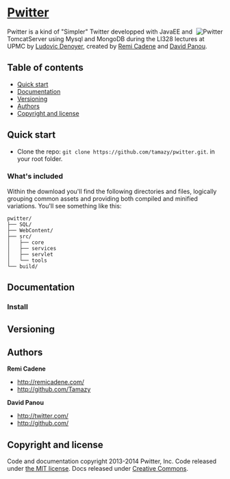 # [Pwitter](http://getbootstrap.com)

<img src="http://actualite.portail.free.fr/high-tech/11-08-2013/apres-les-nouveaux-derapages-sur-twitter-et-facebook-l-ump-lance-un-appel-au-gouvernement/twitter-hacked.jpg"
 alt="Pwitter" title="Pwitter" align="right" />

Pwitter is a kind of "Simpler" Twitter developped with JavaEE and TomcatServer using Mysql and MongoDB during the LI328 lectures at UPMC by [Ludovic Denoyer](http://www-connex.lip6.fr/~denoyer/wikihomepage/pmwiki.php), created by [Remi Cadene](http://remicadene.com/) and [David Panou](http://twitter.com/).

## Table of contents

 - [Quick start](#quick-start)
 - [Documentation](#documentation)
 - [Versioning](#versioning)
 - [Authors](#authors)
 - [Copyright and license](#copyright-and-license)

## Quick start

- Clone the repo: `git clone https://github.com/tamazy/pwitter.git`. in your root folder.

### What's included

Within the download you'll find the following directories and files, logically grouping common assets and providing both compiled and minified variations. You'll see something like this:

```
pwitter/
├── SQL/
├── WebContent/
├── src/
│   ├── core
│   ├── services
│   ├── servlet
│   └── tools
└── build/
```



## Documentation


### Install


## Versioning


## Authors

**Remi Cadene**

- <http://remicadene.com/>
- <http://github.com/Tamazy>

**David Panou**

- <http://twitter.com/>
- <http://github.com/>



## Copyright and license

Code and documentation copyright 2013-2014 Pwitter, Inc. Code released under [the MIT license](LICENSE). Docs released under [Creative Commons](docs/LICENSE).
